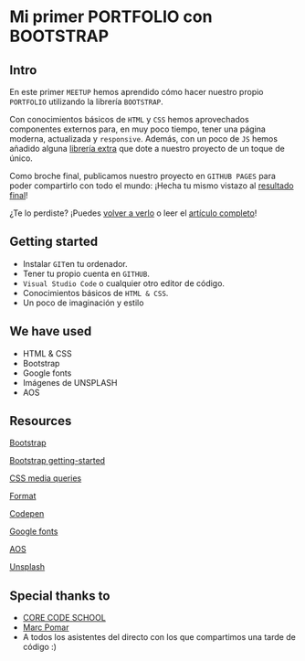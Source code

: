 # Mi primer PORTFOLIO con BOOTSTRAP

## Intro

En este primer `MEETUP` hemos aprendido cómo hacer nuestro propio `PORTFOLIO` utilizando la librería `BOOTSTRAP`. 

Con conocimientos básicos de `HTML` y `CSS` hemos aprovechados componentes externos para, en muy poco tiempo, tener una página moderna, actualizada y `responsive`. Además, con un poco de `JS` hemos añadido alguna [librería extra](https://michalsnik.github.io/aos/) que dote a nuestro proyecto de un toque de único.

Como broche final, publicamos nuestro proyecto en `GITHUB PAGES` para poder compartirlo con todo el mundo: ¡Hecha tu mismo vistazo al [resultado final](https://amargopastor.github.io/ca-bootstrap-portfolio/)!

¿Te lo perdiste? ¡Puedes [volver a verlo](https://www.youtube.com/watch?v=-jSPwMkMBSA&ab_channel=CORECodeSchool) o leer el [artículo completo](https://github.com/amargopastor/mu-bootstrap-portfolio/blob/main/blog/README.md)!

## Getting started

- Instalar `GIT`en tu ordenador.
- Tener tu propio cuenta en `GITHUB`.
- `Visual Studio Code` o cualquier otro editor de código.
- Conocimientos básicos de `HTML & CSS`.
- Un poco de imaginación y estilo

## We have used

- HTML & CSS
- Bootstrap
- Google fonts
- Imágenes de UNSPLASH
- AOS

## Resources
[Bootstrap](https://getbootstrap.com/)

[Bootstrap getting-started](https://getbootstrap.com/docs/5.0/getting-started/introduction/)

[CSS media queries](https://developer.mozilla.org/es/docs/Web/CSS/Media_Queries/Using_media_queries)

[Format](https://www.freeformatter.com/html-escape.html#ad-output)

[Codepen](https://codepen.io/trending)

[Google fonts](https://fonts.google.com/)

[AOS](https://michalsnik.github.io/aos/)

[Unsplash](https://unsplash.com/)

## Special thanks to

- [CORE CODE SCHOOL](https://www.corecode.school/)
- [Marc Pomar](https://github.com/boyander)
- A todos los asistentes del directo con los que compartimos una tarde de código :)
